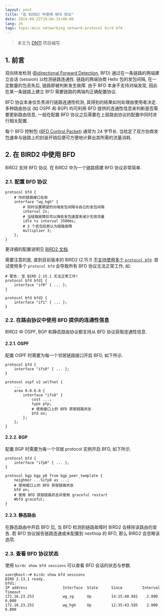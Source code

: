 ```yaml
---
layout: post
title: "在 BIRD2 中使用 BFD 协议"
date: 2024-09-22T18:04:31+08:00
lang: zh
tags: topic:misc networking network-protocol bird bfd
---
```


> 本文为 [DN11](https://dn11.top/) 项目编写.

## 1. 前言

双向转发检测 ([Bidirectional Forward Detection](https://datatracker.ietf.org/doc/html/rfc5880), BFD) 通过在一条链路的两端建立会话 (session) 以检测链路连通性. 链路的两端协商 Hello 包的发包间隔, 在一定数量的包丢失后, 链路即被判断发生故障. 由于 BFD 本身不支持对端发现, 因此在某一条链路上建立 BFD 需要链路的两端均正确配置协议.

BFD 协议本身仅负责进行链路连通性检测, 其得到的结果如何处理由使用者决定. 多种路由协议 (如 OSPF 和 BGP) 均可利用 BFD 提供的连通性信息来判断是否需要更新路由信息, 一般在配置 BFD 协议之后需要在上层路由协议的配置中同时进行相关配置.

每个 BFD 控制包 ([BFD Control Packet](https://datatracker.ietf.org/doc/html/rfc5880#section-4)) 通常为 24 字节长. 当给定了双方协商发包速率与链路上的封装开销后便可方便地计算出其所需的流量消耗.

## 2. 在 BIRD2 中使用 BFD

BIRD2 支持 BFD 协议. 在 BIRD2 中为一个链路搭建 BFD 协议非常简单.

### 2.1. 配置 BFD 协议

```plain-text
protocol bfd {
    # 你的链路接口名称
    interface "wg_hgh" {
        # 同时设置期望的对端发包间隔与自己的发包间隔
        interval 2s;
        # 当链路故障后可以降低发包速度来减少无效流量
        idle tx interval 3500ms;
        # 3 个丢包后即认为链路故障
        multiplier 3;
    };
}
```

更详细的配置说明见 [BIRD2 文档](https://bird.network.cz/doc/bird-6.html#ss6.2).

需要注意的是, 直到目前版本的 BIRD2 (2.15.1) [不支持使用多个 `protocol bfd`](https://bird.network.cz/doc/bird-6.html#:~:text=Note%20that%20BFD%20implementation%20in%20BIRD%20is%20currently,at%20most%20one%20protocol%20instance.). 尝试使用多个 `protocol bfd` 会导致所有 BFD 协议无法正常工作, 如:

```plain-text
# 警告: 至 BIRD 2.15.1 无法正常工作!
protocol bfd bfd1 {
    interface "if0" { ... };
}

protocol bfd bfd2 {
    interface "if1" { ... };
}
```

### 2.2. 在路由协议中使用 BFD 提供的连通性信息

BIRD2 中 OSPF, BGP 和静态路由协议都支持从 BFD 协议获取连通性信息.

#### 2.2.1. OSPF

配置 OSPF 时需要为每一个邻居链路接口开启 BFD, 如下所示.

```plain-text
protocol bfd {
    interface "ifs0" { ... };
}

protocol ospf v2 selfnet {
    ...
    area 0.0.0.0 {
        interface "ifs0" {
            cost ...;
            type ptp;
            # 使用接口上的 BFD 获取链路状态
            bfd on;
        };
    };
}
```

#### 2.2.2. BGP

配置 BGP 时需要为每一个邻居 protocol 实例开启 BFD, 如下所示.

```plain-text
protocol bfd {
    interface "ifp0" { ... };
}

protocol bgp bgp_p0 from bgp_peer_template {
    neighbor ...%ifp0 as ...;
    # 使用接口上的 BFD 获取链路状态
    bfd on;
    # 使用 BFD 获取链路状态并使用 graceful restart
    #bfd graceful;
}
```

#### 2.2.3. 静态路由

在静态路由中开启 BFD 后, 当 BFD 检测到链路故障时 BIRD2 会移除该路由的宣告. 若 BFD 协议报告链路连通或未配置到 nexthop 的 BFD, 那么 BIRD2 会忽略该选项.

### 2.3. 查看 BFD 协议状态

使用 `birdc show bfd sessions` 可以查看 BFD 会话的状态与参数.

```plain-text
user@host:~# birdc show bfd sessions
BIRD 2.13.1 ready.
bfd1:
IP address                Interface  State      Since         Interval  Timeout
172.16.23.253             wg_sg      Up         14:15:40.881    2.000    6.000
172.16.23.252             wg_hgh     Up         12:35:43.585    2.000    6.000
```
